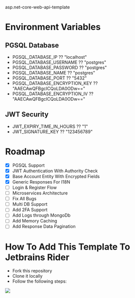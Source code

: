 asp.net-core-web-api-template

# Environment Variables
## PGSQL Database
- PGSQL_DATABASE_IP ?? "localhost"
- PGSQL_DATABASE_USERNAME ?? "postgres"
- PGSQL_DATABASE_PASSWORD ?? "postgres"
- PGSQL_DATABASE_NAME ?? "postgres"
- PGSQL_DATABASE_PORT ?? "5432"
- PGSQL_DATABASE_ENCRYPTION_KEY ?? "AAECAwQFBgcICQoLDA0ODw=="
- PGSQL_DATABASE_ENCRYPTION_IV ?? "AAECAwQFBgcICQoLDA0ODw=="
## JWT Security
- JWT_EXPIRY_TIME_IN_HOURS ?? "1"
- JWT_SIGNATURE_KEY ?? "123456789"

# Roadmap
- [x] PGSQL Support
- [x] JWT Authentication With Authority Check
- [x] Base Account Entity With Encrypted Fields
- [x] Generic Responses For I18N
- [ ] Login & Register Flow 
- [ ] Microservices Architecture
- [ ] Fix All Bugs
- [ ] Multi DB Support
- [ ] Add 2FA Support
- [ ] Add Logs through MongoDb
- [ ] Add Memory Caching
- [ ] Add Response Data Pagination

# How To Add This Template To Jetbrains Rider

- Fork this repository
- Clone it locally
- Follow the following steps:
<img src="https://cdn.discordapp.com/attachments/782327884818939907/930926681080868905/Untitled.png"> 
